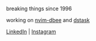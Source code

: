 breaking things since 1996

working on [nvim-dbee](https://github.com/eduardofuncao/nvim-dbee) and [dstask](https://github.com/naggie/dstask)

[LinkedIn](https://www.linkedin.com/in/eduardo-felipe-nunes-fun%C3%A7%C3%A3o-7871921b5/) | [Instagram](https://www.instagram.com/eduardofuncao/) 
